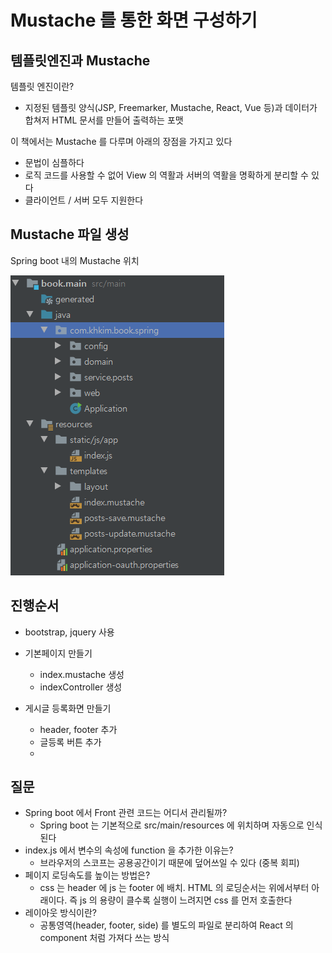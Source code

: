 # Mustache 를 통한 화면 구성하기

## 템플릿엔진과 Mustache
템플릿 엔진이란? 

- 지정된 템플릿 양식(JSP, Freemarker, Mustache, React, Vue 등)과 데이터가 합쳐저 HTML 문서를 만들어 출력하는 포맷

이 책에서는 Mustache 를 다루며 아래의 장점을 가지고 있다

- 문법이 심플하다
- 로직 코드를 사용할 수 없어 View 의 역활과 서버의 역활을 명확하게 분리할 수 있다
- 클라이언트 / 서버 모두 지원한다

## Mustache 파일 생성

Spring boot 내의 Mustache 위치

![layout](../assets/crud_1.png)

## 진행순서
- bootstrap, jquery 사용

- 기본페이지 만들기
	- index.mustache 생성 
	- indexController 생성

-  게시글 등록화면 만들기
	- header, footer 추가
	- 글등록 버튼 추가 
	- 


## 질문
- Spring boot 에서 Front 관련 코드는 어디서 관리될까?
	- Spring boot 는 기본적으로 src/main/resources 에 위치하며 자동으로 인식된다
- index.js 에서 변수의 속성에 function 을 추가한 이유는?
	- 브라우저의 스코프는 공용공간이기 때문에 덮어쓰일 수 있다 (중복 회피)
- 페이지 로딩속도를 높이는 방법은?
	- css 는 header 에 js 는 footer 에 배치. HTML 의 로딩순서는 위에서부터 아래이다. 즉 js 의 용량이 클수록 실행이 느려지면 css 를 먼저 호출한다
- 레이아웃 방식이란?
	- 공통영역(header, footer, side) 를 별도의 파일로 분리하여 React 의 component 처럼 가져다 쓰는 방식
	
















<!--stackedit_data:
eyJoaXN0b3J5IjpbLTE1NzUzNzk4OSwxNjY5MTUxOTMyLC0xMT
MzODExOTYxLDE5OTc1NDI5MjBdfQ==
-->